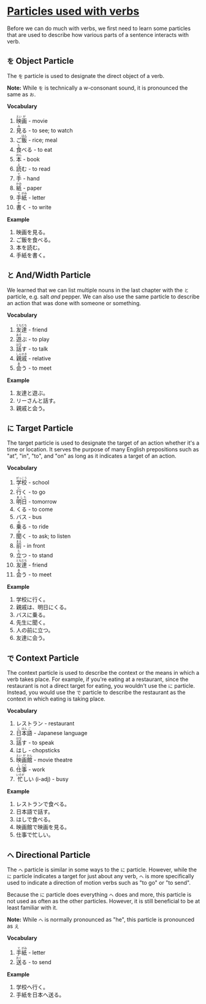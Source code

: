# [Particles used with verbs](http://www.guidetojapanese.org/learn/complete/verb_particles)

Before we can do much with verbs, we first need to learn some particles that are used to describe how various parts of a sentence interacts with verb.

## `を` Object Particle

The `を` particle is used to designate the direct object of a verb.

__Note:__ While `を` is technically a w-consonant sound, it is pronounced the same as `お`.

__Vocabulary__

1. <ruby>映<rt>えい</rt>画<rt>が</rt></ruby> - movie
1. <ruby>見<rt>み</rt>る</ruby> - to see; to watch
1. <ruby>ご<rt></rt>飯<rt>はん</rt></ruby> - rice; meal
1. <ruby>食<rt>た</rt>べる</ruby> - to eat
1. <ruby>本<rt>ほん</rt></ruby> - book
1. <ruby>読<rt>よ</rt>む</ruby> - to read
1. <ruby>手<rt>て</rt></ruby> - hand
1. <ruby>紙<rt>かみ</rt></ruby> - paper
1. <ruby>手<rt>て</rt>紙<rt>がみ</rt></ruby> - letter
1. <ruby>書<rt>か</rt>く</ruby> - to write

__Example__

1. 映画を見る。
1. ご飯を食べる。
1. 本を読む。
1. 手紙を書く。

## `と` And/Width Particle

We learned that we can list multiple nouns in the last chapter with the `と` particle, e.g. salt *and* pepper. We can also use the same particle to describe an action that was done with someone or something.

__Vocabulary__

1. <ruby>友<rt>とも</rt>達<rt>だち</rt></ruby> - friend
1. <ruby>遊<rt>あそ</rt>ぶ</ruby> - to play
1. <ruby>話<rt>はな</rt>す</ruby> - to talk
1. <ruby>親<rt>しん</rt>戚<rt>せき</rt></ruby> - relative
1. <ruby>会<rt>あ</rt>う</ruby> - to meet

__Example__

1. 友達と遊ぶ。
1. リーさんと話す。
1. 親戚と会う。

## `に` Target Particle

The target particle is used to designate the target of an action whether it's a time or location. It serves the purpose of many English prepositions such as "at", "in", "to", and "on" as long as it indicates a target of an action.

__Vocabulary__

1. <ruby>学<rt>がっ</rt>校<rt>こう</rt></ruby> - school
1. <ruby>行<rt>い</rt>く</ruby> - to go
1. <ruby>明日<rt>あした</rt></ruby> - tomorrow
1. くる - to come
1. バス - bus
1. <ruby>乗<rt>の</rt>る</ruby> - to ride
1. <ruby>聞<rt>き</rt>く</ruby> - to ask; to listen
1. <ruby>前<rt>まえ</rt></ruby> - in front
1. <ruby>立<rt>た</rt>つ</ruby> - to stand
1. <ruby>友<rt>とも</rt>達<rt>だち</rt></ruby> - friend
1. <ruby>会<rt>あ</rt>う</ruby> - to meet

__Example__

1. 学校に行く。
1. 親戚は、明日にくる。
1. バスに乗る。
1. 先生に聞く。
1. 人の前に立つ。
1. 友達に会う。

## `で` Context Particle

The context particle is used to describe the context or the means in which a verb takes place. For example, if you're eating at a restaurant, since the restaurant is not a direct target for eating, you wouldn't use the `に` particle. Instead, you would use the `で` particle to describe the restaurant as the context in which eating is taking place.

__Vocabulary__

1. レストラン - restaurant
1. <ruby>日<rt>に</rt>本<rt>ほん</rt>語<rt>ご</rt></ruby> - Japanese language
1. <ruby>話<rt>はな</rt>す</ruby> - to speak
1. はし - chopsticks
1. <ruby>映<rt>えい</rt>画<rt>が</rt>館<rt>かん</rt></ruby> - movie theatre
1. <ruby>仕<rt>し</rt>事<rt>ごと</rt></ruby> - work
1. <ruby>忙<rt>いそが</rt>しい</ruby> (i-adj) - busy

__Example__

1. レストランで食べる。
1. 日本語で話す。
1. はしで食べる。
1. 映画館で映画を見る。
1. 仕事で忙しい。

## `へ` Directional Particle

The `へ` particle is similar in some ways to the `に` particle. However, while the `に` particle indicates a target for just about any verb, `へ` is more specifically used to indicate a direction of motion verbs such as "to go" or "to send".

Because the `に` particle does everything `へ` does and more, this particle is not used as often as the other particles. However, it is still beneficial to be at least familiar with it.

__Note:__ While `へ` is normally pronounced as "he", this particle is pronounced as `え`

__Vocabulary__

1. <ruby>手<rt>て</rt>紙<rt>がみ</rt></ruby> - letter
1. <ruby>送<rt>おく</rt>る</ruby> - to send

__Example__

1. 学校へ行く。
1. 手紙を日本へ送る。